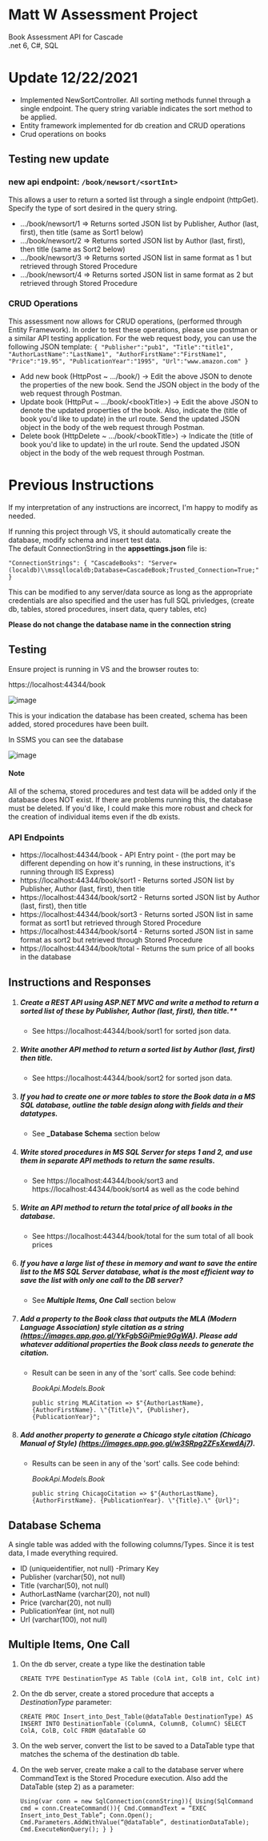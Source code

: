 # Matt W Assessment Project
Book Assessment API for Cascade  
.net 6, C#, SQL 

# Update 12/22/2021
* Implemented NewSortController.  All sorting methods funnel through a single endpoint.  The query string variable indicates the sort method to be applied.
* Entity framework implemented for db creation and CRUD operations
* Crud operations on books

## Testing new update
### new api endpoint: `/book/newsort/<sortInt>`
This allows a user to return a sorted list through a single endpoint (httpGet).  Specify the type of sort desired in the <sortInt> query string.
* .../book/newsort/1 => Returns sorted JSON list by Publisher, Author (last, first), then title (same as Sort1 below)
* .../book/newsort/2 => Returns sorted JSON list by Author (last, first), then title (same as Sort2 below)
* .../book/newsort/3 => Returns sorted JSON list in same format as 1 but retrieved through Stored Procedure
* .../book/newsort/4 => Returns sorted JSON list in same format as 2 but retrieved through Stored Procedure

### CRUD Operations
This assessment now allows for CRUD operations, (performed through Entity Framework).  In order to test these operations, please use postman or a similar API testing application.  For the web request body, you can use the following JSON template:
    `
    {
"Publisher":"pub1",
"Title":"title1",
"AuthorLastName":"LastName1",
"AuthorFirstName":"FirstName1",
"Price":"19.95",
"PublicationYear":"1995",
"Url":"www.amazon.com"
}
    `
* Add new book (HttpPost ~ .../book/) -> Edit the above JSON to denote the properties of the new book.  Send the JSON object in the body of the web request through Postman.
* Update book (HttpPut ~ .../book/\<bookTitle\>) -> Edit the above JSON to denote the updated properties of the book.  Also, indicate the <bookTitle> (title of book you'd like to update) in the url route.  Send the updated JSON object in the body of the web request through Postman.
* Delete book (HttpDelete ~ .../book/\<bookTitle\>) -> Indicate the <bookTitle> (title of book you'd like to update) in the url route.  Send the updated JSON object in the body of the web request through Postman.
 
    
# Previous Instructions
If my interpretation of any instructions are incorrect, I'm happy to modify as needed.

If running this project through VS, it should automatically create the database, modify schema and insert test data.  
The default ConnectionString in the **appsettings.json** file is:

`"ConnectionStrings": {
    "CascadeBooks": "Server=(localdb)\\mssqllocaldb;Database=CascadeBook;Trusted_Connection=True;"
  }`
  
  This can be modified to any server/data source as long as the appropriate credentials are also specified and the user has full SQL privledges, (create db, tables, stored procedures, insert data, query tables, etc)
  
**Please do not change the database name in the connection string**

## Testing
Ensure project is running in VS and the browser routes to:

https://localhost:44344/book

![image](https://user-images.githubusercontent.com/35410250/145463287-1f89b101-3d2d-478b-8cf2-d8ae8641dac4.png)

This is your indication the database has been created, schema has been added, stored procedures have been built.

In SSMS you can see the database

![image](https://user-images.githubusercontent.com/35410250/145463924-5f1027e5-8108-4930-89af-edb471e2a7c1.png)

#### Note
All of the schema, stored procedures and test data will be added only if the database does NOT exist.  If there are problems running this, the database must be deleted.  If you'd like, I could make this more robust and check for the creation of individual items even if the db exists.

### API Endpoints
* https://localhost:44344/book - API Entry point - (the port may be different depending on how it's running, in these instructions, it's running through IIS Express)
* https://localhost:44344/book/sort1 - Returns sorted JSON list by Publisher, Author (last, first), then title
* https://localhost:44344/book/sort2 - Returns sorted JSON list by Author (last, first), then title
* https://localhost:44344/book/sort3 - Returns sorted JSON list in same format as sort1 but retrieved through Stored Procedure
* https://localhost:44344/book/sort4 - Returns sorted JSON list in same format as sort2 but retrieved through Stored Procedure
* https://localhost:44344/book/total - Returns the sum price of all books in the database


## Instructions and Responses

1.  ##### Create a REST API using ASP.NET MVC and write a method to return a sorted list of these by Publisher, Author (last, first), then title.**
    - See https://localhost:44344/book/sort1 for sorted json data.
3.  ##### Write another API method to return a sorted list by Author (last, first) then title.
    - See https://localhost:44344/book/sort2 for sorted json data.
5.  ##### If you had to create one or more tables to store the Book data in a MS SQL database, outline the table design along with fields and their datatypes.
    - See **_Database Schema** section below
7.  ##### Write stored procedures in MS SQL Server for steps 1 and 2, and use them in separate API methods to return the same results.
    - See https://localhost:44344/book/sort3 and https://localhost:44344/book/sort4 as well as the code behind 
9.  ##### Write an API method to return the total price of all books in the database.
    - See https://localhost:44344/book/total for the sum total of all book prices
11. ##### If you have a large list of these in memory and want to save the entire list to the MS SQL Server database, what is the most efficient way to save the list with only one call to the DB server?
    - See ___Multiple Items, One Call___ section below
13. ##### Add a property to the Book class that outputs the MLA (Modern Language Association) style citation as a string (https://images.app.goo.gl/YkFgbSGiPmie9GgWA). Please add whatever additional properties the Book class needs to generate the citation.
    - Result can be seen in any of the 'sort' calls.  See code behind: 
    
        _BookApi.Models.Book_

        `public string MLACitation => $"{AuthorLastName}, {AuthorFirstName}. \"{Title}\", {Publisher}, {PublicationYear}";`
    
15. ##### Add another property to generate a Chicago style citation (Chicago Manual of Style) (https://images.app.goo.gl/w3SRpg2ZFsXewdAj7).
    - Results can be seen in any of the 'sort' calls.  See code behind:

        _BookApi.Models.Book_
        
        `public string ChicagoCitation => $"{AuthorLastName}, {AuthorFirstName}. {PublicationYear}. \"{Title}.\" {Url}";`
    
## Database Schema
A single table was added with the following columns/Types.  Since it is test data, I made everything required.
- ID (uniqueidentifier, not null) -Primary Key
- Publisher (varchar(50), not null)
- Title (varchar(50), not null)
- AuthorLastName (varchar(20), not null)
- Price (varchar(20), not null)
- PublicationYear (int, not null)
- Url (varchar(100), not null)
## Multiple Items, One Call
1.	On the db server, create a type like the destination table
    
    `CREATE TYPE DestinationType AS Table
     (ColA int,
      ColB int,
      ColC int)`
    
3.	On the db server, create a stored procedure that accepts a _DestinationType_ parameter:

    `CREATE PROC Insert_into_Dest_Table(@dataTable DestinationType)
    AS
    INSERT INTO DestinationTable (ColumnA, ColumnB, ColumnC)
    SELECT ColA, ColB, ColC FROM @dataTable
    GO`

2.	On the web server, convert the list to be saved to a DataTable type that matches the schema of the destination db table. 
3.	On the web server, create make a call to the database server where CommandText is the Stored Procedure execution.  Also add the DataTable (step 2) as a parameter:

    `Using(var conn = new SqlConnection(connString)){
        Using(SqlCommand cmd = conn.CreateCommand()){
            Cmd.CommandText = “EXEC Insert_into_Dest_Table”;
            Conn.Open();
            Cmd.Parameters.AddWithValue(“@dataTable”, destinationDataTable);
            Cmd.ExecuteNonQuery();
        }
    }`

